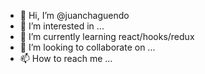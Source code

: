 - 👋 Hi, I’m @juanchaguendo
- 👀 I’m interested in ...
- 🌱 I’m currently learning react/hooks/redux
- 💞️ I’m looking to collaborate on ...
- 📫 How to reach me ...

<!---
juanchaguendo/juanchaguendo is a ✨ special ✨ repository because its `README.md` (this file) appears on your GitHub profile.
You can click the Preview link to take a look at your changes.
--->
